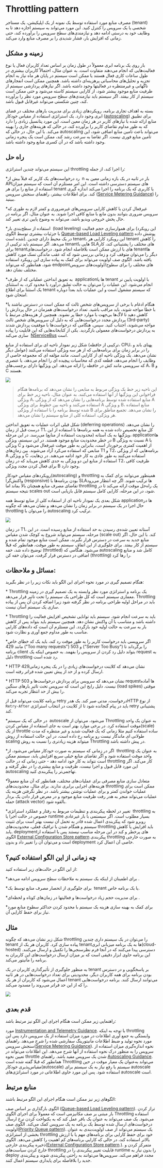 # ‏Throttling pattern

مصرف منابع مورد استفاده توسط یک نمونه از یک اپلیکیشن، یک مستاجر (tenant)  شخصی یا یک سرویس  را کنترل کنید. این مورد می‌تواند به سیستم اجازه دهد تا به وظایف خود به درستی ادامه دهد و نیازمندی‌های سطح سرویس را برآورده کند، حتی زمانی که افزایش بار، فشار شدیدی را بر مصرف منابع وارد می‌کند.

## **زمینه و مشکل**

بار روی یک برنامه ابری معمولاً در طول زمان بر اساس تعداد کاربران فعال یا نوع فعالیت‌هایی که انجام می‌دهند متفاوت است. به عنوان مثال، احتمالاً کاربران بیشتری در طول ساعات کاری فعال هستند یا ممکن است سیستم در پایان هر ماه نیاز به انجام تجزیه و تحلیل‌های محاسباتی پرهزینه‌ای داشته باشد. همچنین ممکن است انفجار‌های ناگهانی و غیرمنتظره در فعالیتها وجود داشته باشد. اگر نیاز‌های پردازشی سیستم از ظرفیت منابع موجود بیشتر شود، از کارایی سیستم کاسته می‌شود و حتی ممکن است سیستم از کار بیفتد. اگر سیستم باید نیازمندی‌های سطح سرویس مورد نظر را برآورده کند، چنین شکستی می‌تواند غیرقابل قبول باشد.

بسته به اهداف تجاری برنامه، رویکرد‌‌های زیادی برای مدیریت بار‌های مختلف در فضای ابری وجود دارد. یک استراتژی استفاده از مقیاس خودکار ([autoscaling](https://learn.microsoft.com/en-us/azure/architecture/best-practices/auto-scaling)) برای تطبیق منابع ارائه شده با نیاز‌های کاربر در هر زمان معین است. این مورد پتانسیل زیادی را دارد که به طور مداوم تقاضای کاربر را برآورده کند، در حالی که هزینه‌های جاری را بهینه می‌کند. با این حال، در حالی که autoscaling می‌تواند باعث تامین منابع اضافی شود، این تامین منابع فوری نیست. اگر تقاضا به سرعت رشد کند، ممکن است یک پنجره زمانی وجود داشته باشد که در آن کسری منابع وجود داشته باشد.
## راه حل

این سیستم می‌تواند چندین استراتژی throttling را اجرا کند، از جمله:

*‏ رد درخواست‌‌های یک کاربر که قبلاً بیش از n بار در ثانیه در یک بازه زمانی معین به API‌های سیستم دسترسی داشته است. این امر مستلزم آن است که سیستم میزان استفاده از منابع را برای هر  tenant  یا کاربری که یک برنامه را اجرا می‌کند اندازه گیری کند. برای اطلاعات بیشتر، راهنمای سنجش سرویس ([Service Metering Guidance](https://learn.microsoft.com/en-us/previous-versions/msp-n-p/dn589796(v=pandp.10))) را ببینید.

*‏ غیرفعال کردن یا کاهش کارایی سرویس‌‌های غیرضروری و کمتر لازم  به طوری که سرویس ضروری بتوانند بدون مانع با منابع کافی اجرا شوند. به عنوان مثال، اگر برنامه در حال پخش خروجی ویدیو باشد، می‌تواند به وضوح پایین تری تغییر کند.

*‏ استفاده از سطح‌بندی بار (load leveling) برای هموارسازی حجم فعالیت (این رویکرد با جزئیات بیشتری توسط الگوی [Queue-based Load Leveling pattern](./Queue-Based%20Load%20Leveling%20pattern.md)  پوشش داده شده است). در یک محیط  دارای چندین tenant، این رویکرد کارایی هر tenant را کاهش می‌دهد. اگر سیستم باید ترکیبی از tenant‌هایی با SLA‌های مختلف را پشتیبانی کند، کار برای tenant‌های با ارزش ممکن است بلافاصله انجام شود. درخواست‌‌های tenantها دیگر را می‌توان متوقف کرد و زمانی بررسی شود که که عقب ماندگی تسک مورد کاهش یافته باشد. الگوی صف اولویت می‌تواند برای کمک به پیاده سازی این رویکرد استفاده شود، همانطور که می‌تواند endpoint‌های مختلف را برای سطوح/اولویت‌‌های سرویس مختلف نشان دهد.

*‏ به تعویق انداختن عملیاتی که از طرف applicationها یا tenant با اولویت پایین تر انجام می‌شود. این عملیات را می‌توان به حالت تعلیق درآورد یا محدود کرد، به استثنای یک استثنا برای اطلاع tenant که سیستم مشغول است و این عملیات باید بعداً دوباره امتحان شود.

*‏ هنگام ادغام با برخی از سرویس‌‌های شخص ثالث که ممکن است در دسترس نباشند یا با خطا مواجه شوند، باید مراقب باشید. تعداد درخواست‌‌های همزمان در حال پردازش را کاهش دهید تا لاگ‌ها بی‌جهت با موارد خطا پر نشوند. همچنین از هزینه‌‌های مرتبط با پردازش مجدد درخواست‌‌هایی که به دلیل آن سرویس‌های شخص ثالث (3rd-party) مواجه می‌شوند، اجتناب کنید. سپس، هنگامی که درخواست‌ها با موفقیت پردازش شدند به پردازش درخواست‌‌های معمولی بازگردید. یکی از کتابخانه‌‌هایی که این قابلیت را پیاده سازی می‌کند  [NServiceBus](https://docs.particular.net/nservicebus/recoverability/#automatic-rate-limiting) است.

شکل زیر نمودار ناحیه ‌ای برای استفاده از منابع (ترکیبی از حافظه، CPU، پهنای باند و عوامل دیگر) را در برابر زمان برای برنامه‌‌هایی که از هر سه ویژگی استفاده می‌کنند نشان می‌دهد. یک ویژگی ناحیه ‌ای از کارایی است، مانند مؤلفه ‌ای که مجموعه خاصی از وظایف را انجام می‌دهد، قطعه کدی که محاسبات پیچیده ‌ای را انجام می‌دهد، یا عنصری که سرویسی مانند کش در حافظه را ارائه می‌دهد. این ویژگیها دارای برچسب‌های A، B و C هستند.

![](../assets/other/throttling-resource-utilization.png)


> این ناحیه  زیر خط یک ویژگی مربوط به منابعی را نشان می‌دهد که برنامه‌ها هنگام فراخوانی این ویژگیها از آنها استفاده می‌کنند. به عنوان مثال، ناحیه زیر خط برای ویژگی A، منابع استفاده شده توسط برنامه‌‌هایی را نشان می‌دهد که از ویژگی A استفاده می‌کنند و ناحیه بین خطوط برای ویژگی A و ویژگی B، منابع استفاده شده توسط برنامه‌ را با استفاده از ویژگی B را نشان می‌دهد. تجمیع مناطق برای هر ویژگی، استفاده کلی از منابع سیستم را نشان می‌دهد.


شکل قبلی اثرات عملیات به تعویق انداختن (deferring operations) را نشان می‌دهد. درست قبل از زمان T1، کل منابع تخصیص داده شده به همه برنامه‌ها با استفاده از این ویژگیها به یک آستانه (محدودیت استفاده از منابع) می‌رسد. در این مرحله، applicationها در خطر محدودیت منابع موجود هستند. در این سیستم، ویژگی B نسبت به ویژگی A یا ویژگی C از اهمیت کمتری برخوردار است، بنابراین به طور موقت غیرفعال می‌شود و منابعی که استفاده می‌کرد آزاد می‌شوند. بین زمان‌‌های T1 و T2، برنامه‌‌هایی که از ویژگی A و ویژگی C استفاده می‌کنند به طور عادی به کار خود ادامه می‌دهند. در ن‌هایت، استفاده از منابع این دو ویژگی به حدی کاهش می‌یابد که در زمان T2، ظرفیت کافی برای فعال کردن مجدد ویژگی B وجود دارد.

رویکرد‌های مقیاس خودکار(autoscaling) و throttling همینطور می‌توانند برای کمک به واکنش‌گرا (responsive) بودن  برنامه‌ها با SLAها ترکیب شوند. اگر چه انتظار می‌رود تقاضای مصرف منابع همچنان بالا بماند اما throttling یک راه‌حل موقت ارائه می‌کند تا در نتیجه سیستم scales out شود، در این مرحله، کارایی کامل سیستم قابل بازیابی است.

شکل بعدی یک نمودار ناحیه ‌ای از استفاده کلی از منابع توسط همه applicationها در حال اجرا در یک سیستم در برابر زمان را نشان می‌دهد و نشان می‌دهد که چگونه throttling را می‌توان با autoscaling ترکیب کرد.

![](../assets/other/throttling-autoscaling.png)

در زمان T1، آستانه تعیین شده‌ی رسیدن به حد استفاده از منابع رسیده است. در این مرحله، سیستم می‌تواند شروع به کوچک شدن مقیاس (scale out) کند. با این حال، اگر منابع جدید به سرعت در دسترس قرار نگیرند، ممکن است منابع موجود تمام شده و سیستم از کار بیفتد. برای جلوگیری از این اتفاق، سیستم به طور موقت، همانطور که قبلاً توضیح داده شد، خفه (throttled) می‌شود. هنگامی که autoscaling کامل شد و منابع اضافی در دسترس قرار گرفت، می‌توان خفه کن (throttling) را رها کرد.

## مسائل و ملاحظات:

هنگام تصمیم گیری در مورد نحوه اجرای این الگو باید نکات زیر را در نظر بگیرید:

*‏  Throttling یک برنامه و استراتژی مورد نظر وابسته به یک تصمیم گیری در زمینه معماری سیستم است که کل طراحی یک سیستم را تحت تاثیر قرار می‌دهد. Throttling باید در مراحل اولیه طراحی برنامه در نظر گرفته شود زیرا اضافه کردن آن پس از پیاده سازی یک سیستم آسان نیست.

*‏  Throttling  باید به سرعت انجام شود. سیستم باید توانایی تشخیص افزایش فعالیت را داشته باشد و متناسب با آن واکنش نشان دهد. همچنین سیستم باید بتواند پس از کاهش بار به سرعت به حالت اولیه خود بازگردد. این مستلزم آن است که داده‌های کارایی مناسب به طور مداوم جمع آوری و نظارت شود.

*‏ اگر سرویسی باید درخواست کاربر را به طور موقت رد کند، باید یک کد خطای خاص مانند 429 ("Too many requests") و 503 ("Server Too Busy") را برگرداند تا برنامه client بتواند دلیل رد کردن از سرویس را بفهمد. به خصوص اینکه یک request به دلیل throttling رد شده است.

*‏ HTTP 429‏‏‏‏ نشان می‌دهد که کلاینت درخواست‌های زیادی را در یک پنجره زمانی ارسال کرده و از حد از پیش تعیین شده فراتر رفته است.

*‏ ‏HTTP 503 نشان می‌دهد که سرویس برای پردازش درخواست‌ها و requestها آماده نیست. دلیل رایج این است که سرویس تحت تاثیر بار‌های سنگین (load spikes) موقتی را بیش از حد انتظار تجربه می‌کند.

برنامه کلاینت می‌تواند قبل از retry درخواست، مدتی صبر کند. یک هدرHTTP از نوع  `Retry-After` باید در پیام گنجانده شود تا از کلاینت در انتخاب استراتژی retry پشتیبانی کند.

*‏ در حالی که یک سیستم autoscale می‌شود، می‌توان از Throttling به عنوان یک واحد موقت استفاده کرد. در برخی موارد بهتر است به جای استفاده از مقیاس کردن(scale) از یک throttle ساده استفاده کنیم مثلا زمانی که یک فعالیت شدید و غیر منتظره که مدت طولانی ‌ای ماندگار نیست رو برنامه رخ داده است، در این حالت استفاده از روش scaling میتواند هزینه زیادتری را نسبت به روش Throttling در پیش داشته باشد.

*‏ اگر در زمانی که سیستم به صورت خودکار مقیاس می‌شود، از throttling به عنوان یک واحد موقت استفاده شود و اگر تقاضای منابع خیلی سریع افزایش یابد، سیستم ممکن است نتواند به کار خود ادامه دهد - حتی زمانی که در حالت throttling کار می‌کند. اگر این مورد قابل قبول و اجرا نیست، ظرفیت و منابع بیشتری را در نظر گرفته و autoscaling تهاجمی‌تر را پیکربندی کنید.

*‏ متعادل سازی منابع مصرفی برای عملیات‌های مختلف، همانطور که آن منابع معمولاً هزینه‌های اجرایی برابری ندارند. برای مثال، محدودیت‌‌های throttling ممکن است برای عملیات خواندن کمتر و برای عملیات نوشتن بیشتر باشد. در نظر نگرفتن هزینه یک عملیات می‌تواند منجر به هدر رفت ظرفیت منابع موجود و در معرض قرار دادن  یک بردار حمله (attack vector) بالقوه شود.

*‏ تغییر در لحظه پیکربندی و تنظیمات مربوط به رفتار و عملکرد استراتژی throttling به خصوص در حالت اجرا یا runtime بسیار مطلوب است. اگر سیستمی با بار غیرعادی روبرو شود که پیکربندی اعمال شده قادر به تحمل آن نیست بهتر است برای تثبیت سیستم و همگام شدن با ترافیک فعلی، محدودیت‌‌های throttling باید افزایش یا کاهش یابد. deployment‌های پرخطر و کند در این مرحله مناسب نیستند پس با استفاده از الگوی [External Configuration Store pattern](./External%20Configuration%20Store%20pattern.md) پیکربندی throttling به صورت خارجی است و می‌توان آن را تغییر داد و بدون deployment خاصی آن اعمال کرد.

## **چه زمانی از این الگو استفاده کنیم؟**

از این الگو در حالت‌های زیر استفاده کنید:

*‏ برای اطمینان از اینکه یک سیستم به ملاحظات سطح سرویس ادامه می‌دهد.

*‏ برای جلوگیری از انحصار مصرف منابع توسط یک tenant یا یک برنامه خاص.

*‏ برای مدیریت حجم زیاد درخواست‌ها و فعالیتها در زمان‌‌های کوتاه و لحظه‌ای.

*‏ برای کمک به بهینه سازی هزینه یک سیستم با محدود کردن حداکثر سطوح منابع مورد نیاز برای حفظ کارایی آن.


## مثال


شکل زیر نشان می‌دهد که چگونه throttling را می‌توان در یک سیستم داری چندین tenant پیاده سازی کرد. کاربران هر یک از  tenantها به یک برنامه میزبانی ابری(cloud-hosted) دسترسی پیدا می‌کنند که در آنجا فرم نظرسنجی‌ها را تکمیل و ارسال می‌کنند. این برنامه حاوی ابزار دقیقی است که بر میزان ارسال درخواست‌‌های این کاربران به برنامه را مانیتور می‌کند.

به منظور جلوگیری از تأثیرگذاری کاربران در یک tenant بر پاسخگویی و در دسترس بودن برنامه برای همه کاربران دیگر، محدودیتی برای تعداد درخواست‌‌هایی در هر ثانیه اعمال می‌شود که کاربران از هر یک tenant می‌توانند ارسال کنند. برنامه درخواست‌‌هایی را که از این حد فراتر می‌روند را مسدود می‌کند.


![](../assets/other/throttling-multi-tenant.png)


## قدم بعدی

راهنمایی زیر ممکن است هنگام اجرای این الگو نیز مرتبط باشد:

مورد [Instrumentation and Telemetry Guidance](https://learn.microsoft.com/en-us/previous-versions/msp-n-p/dn589775(v=pandp.10)). با توجه به اینکه  throttling وابستگی به جمع آوری اطلاعات در مورد میزان استفاده از یک سرویس دارد پس این مورد نحوه تولید و ضبط اطلاعات مانیتورینگ سفارشی شده را شرح می‌دهد.
راهنمای سنجش سرویس([Service Metering Guidance](https://learn.microsoft.com/en-us/previous-versions/msp-n-p/dn589796(v=pandp.10))). نحوه اندازه‌گیری میزان استفاده از سرویس را به منظور درک نحوه استفاده از آنها شرح می‌دهد. این اطلاعات می‌تواند در تعیین نحوه throttle شدن یک سرویس مفید باشد.
راهنمای [Autoscaling Guidance](https://learn.microsoft.com/en-us/previous-versions/msp-n-p/dn589774(v=pandp.10)). همانطور که قبلا گفته شده است Throttling می‌تواند به‌عنوان یک معیار موقت در حین مقیاس‌پذیری خودکار(autoscale) سیستم یا رفع نیاز به یک سیستم برای autoscale استفاده شود. پس این مورد حاوی اطلاعاتی در مورد استراتژی‌‌های autoscale است.



## منابع مرتبط

الگو‌های زیر نیز ممکن است هنگام اجرای این الگو مرتبط باشند:

الگوی بارگذاری بر اساس صف ([Queue-based Load Leveling pattern](./Queue-Based%20Load%20Leveling%20pattern.md)). تراز کردن بار مبتنی بر صف مکانیزمی است که معمولاً برای اجرای الگوی Throttling استفاده می‌شود. یک صف می‌تواند به عنوان یک بافر عمل کند که به یکنواخت کردن نرخ ارسال درخواست‌های ارسال شده توسط یک برنامه به یک سرویس کمک می‌کند.
الگوی صف اولویت([Priority Queue pattern](./Priority%20Queue%20pattern.md)). یک سیستم می‌تواند از صف اولویت‌بندی به عنوان بخشی از استراتژی throttling خود برای حفظ کارایی برای برنامه‌‌های مهم یا با ارزش بالاتر استفاده کند، در حالی که کارایی برنامه‌‌های کم اهمیت را کاهش می‌دهد.
الگوی ذخیره پیکربندی خارجی([External Configuration Store pattern](./External%20Configuration%20Store%20pattern.md).). متمرکز کردن و خارج کردن سیاست‌‌های throttling قابلیت تغییر پیکربندی را در runtime را بدون نیاز به deploy مجدد فراهم می‌کند. سرویس‌ها می‌توانند به راحتی پیکربندی شوند و پیکربندی جدید را بلافاصله برای پایداری سیستم اعمال کنند.